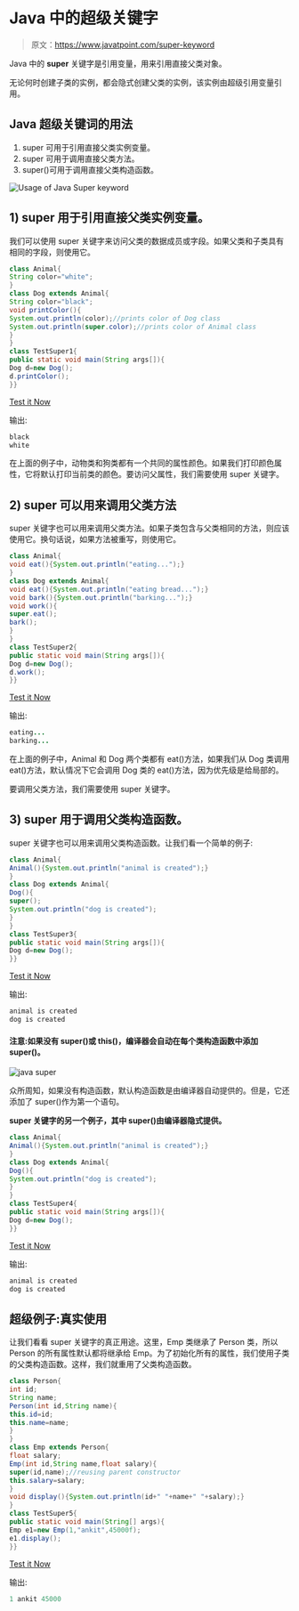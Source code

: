 # Java 中的超级关键字

> 原文：<https://www.javatpoint.com/super-keyword>

Java 中的 **super** 关键字是引用变量，用来引用直接父类对象。

无论何时创建子类的实例，都会隐式创建父类的实例，该实例由超级引用变量引用。

## Java 超级关键词的用法

1.  super 可用于引用直接父类实例变量。
2.  super 可用于调用直接父类方法。
3.  super()可用于调用直接父类构造函数。

![Usage of Java Super keyword](../img/4e9824eecba6b0ce19bbc1bdafe49200.png)

## 1) super 用于引用直接父类实例变量。

我们可以使用 super 关键字来访问父类的数据成员或字段。如果父类和子类具有相同的字段，则使用它。

```java
class Animal{
String color="white";
}
class Dog extends Animal{
String color="black";
void printColor(){
System.out.println(color);//prints color of Dog class
System.out.println(super.color);//prints color of Animal class
}
}
class TestSuper1{
public static void main(String args[]){
Dog d=new Dog();
d.printColor();
}}

```

[Test it Now](https://www.javatpoint.com/opr/test.jsp?filename=TestSuper1)

输出:

```java
black
white

```

在上面的例子中，动物类和狗类都有一个共同的属性颜色。如果我们打印颜色属性，它将默认打印当前类的颜色。要访问父属性，我们需要使用 super 关键字。

## 2) super 可以用来调用父类方法

super 关键字也可以用来调用父类方法。如果子类包含与父类相同的方法，则应该使用它。换句话说，如果方法被重写，则使用它。

```java
class Animal{
void eat(){System.out.println("eating...");}
}
class Dog extends Animal{
void eat(){System.out.println("eating bread...");}
void bark(){System.out.println("barking...");}
void work(){
super.eat();
bark();
}
}
class TestSuper2{
public static void main(String args[]){
Dog d=new Dog();
d.work();
}}

```

[Test it Now](https://www.javatpoint.com/opr/test.jsp?filename=TestSuper2)

输出:

```java
eating...
barking...

```

在上面的例子中，Animal 和 Dog 两个类都有 eat()方法，如果我们从 Dog 类调用 eat()方法，默认情况下它会调用 Dog 类的 eat()方法，因为优先级是给局部的。

要调用父类方法，我们需要使用 super 关键字。

## 3) super 用于调用父类构造函数。

super 关键字也可以用来调用父类构造函数。让我们看一个简单的例子:

```java
class Animal{
Animal(){System.out.println("animal is created");}
}
class Dog extends Animal{
Dog(){
super();
System.out.println("dog is created");
}
}
class TestSuper3{
public static void main(String args[]){
Dog d=new Dog();
}}

```

[Test it Now](https://www.javatpoint.com/opr/test.jsp?filename=TestSuper3)

输出:

```java
animal is created
dog is created

```

#### 注意:如果没有 super()或 this()，编译器会自动在每个类构造函数中添加 super()。

![java super](../img/5fbe94f3c5cd0293e8aca7cf3ebcc559.png)

众所周知，如果没有构造函数，默认构造函数是由编译器自动提供的。但是，它还添加了 super()作为第一个语句。

**super 关键字的另一个例子，其中 super()由编译器隐式提供。**

```java
class Animal{
Animal(){System.out.println("animal is created");}
}
class Dog extends Animal{
Dog(){
System.out.println("dog is created");
}
}
class TestSuper4{
public static void main(String args[]){
Dog d=new Dog();
}}

```

[Test it Now](https://www.javatpoint.com/opr/test.jsp?filename=TestSuper4)

输出:

```java
animal is created
dog is created

```

## 超级例子:真实使用

让我们看看 super 关键字的真正用途。这里，Emp 类继承了 Person 类，所以 Person 的所有属性默认都将继承给 Emp。为了初始化所有的属性，我们使用子类的父类构造函数。这样，我们就重用了父类构造函数。

```java
class Person{
int id;
String name;
Person(int id,String name){
this.id=id;
this.name=name;
}
}
class Emp extends Person{
float salary;
Emp(int id,String name,float salary){
super(id,name);//reusing parent constructor
this.salary=salary;
}
void display(){System.out.println(id+" "+name+" "+salary);}
}
class TestSuper5{
public static void main(String[] args){
Emp e1=new Emp(1,"ankit",45000f);
e1.display();
}}

```

[Test it Now](https://www.javatpoint.com/opr/test.jsp?filename=TestSuper5)

输出:

```java
1 ankit 45000

```